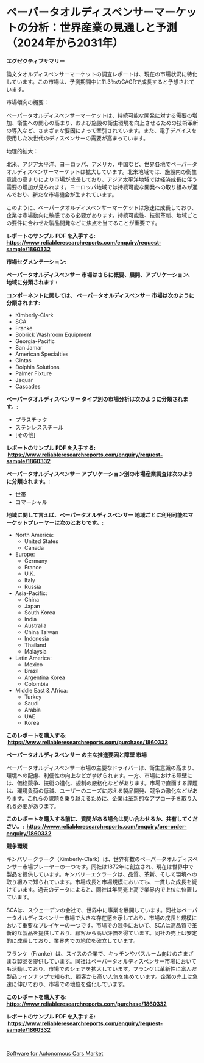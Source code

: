 <p><h1>ペーパータオルディスペンサーマーケットの分析：世界産業の見通しと予測（2024年から2031年）</h1></p><p><strong>エグゼクティブサマリー</strong></p>
<p><p>論文タオルディスペンサーマーケットの調査レポートは、現在の市場状況に特化しています。この市場は、予測期間中に11.3％のCAGRで成長すると予想されています。</p><p>市場傾向の概要：</p><p>ペーパータオルディスペンサーマーケットは、持続可能な開発に対する需要の増加、衛生への関心の高まり、および施設の衛生環境を向上させるための技術革新の導入など、さまざまな要因によって牽引されています。また、電子デバイスを使用した次世代のディスペンサーの需要が高まっています。</p><p>地理的拡大：</p><p>北米、アジア太平洋、ヨーロッパ、アメリカ、中国など、世界各地でペーパータオルディスペンサーマーケットは拡大しています。北米地域では、施設内の衛生意識の高まりにより市場が成長しており、アジア太平洋地域では経済成長に伴う需要の増加が見られます。ヨーロッパ地域では持続可能な開発への取り組みが進んでおり、新たな市場機会が生まれています。</p><p>このように、ペーパータオルディスペンサーマーケットは急速に成長しており、企業は市場動向に敏感である必要があります。持続可能性、技術革新、地域ごとの要件に合わせた製品開発などに焦点を当てることが重要です。</p></p>
<p><strong>レポートのサンプル PDF を入手する: <a href="https://www.reliableresearchreports.com/enquiry/request-sample/1860332">https://www.reliableresearchreports.com/enquiry/request-sample/1860332</a></strong></p>
<p><strong>市場セグメンテーション:</strong></p>
<p><strong> ペーパータオルディスペンサー 市場はさらに概要、展開、アプリケーション、地域に分類されます :</strong></p>
<p><strong>コンポーネントに関しては、 ペーパータオルディスペンサー 市場は次のように分類されます: &nbsp;</strong></p>
<p><ul><li>Kimberly-Clark</li><li>SCA</li><li>Franke</li><li>Bobrick Washroom Equipment</li><li>Georgia-Pacific</li><li>San Jamar</li><li>American Specialties</li><li>Cintas</li><li>Dolphin Solutions</li><li>Palmer Fixture</li><li>Jaquar</li><li>Cascades</li></ul></p>
<p><strong> ペーパータオルディスペンサー タイプ別の市場分析は次のように分類されます。:</strong></p>
<p><ul><li>プラスチック</li><li>ステンレススチール</li><li>[その他]</li></ul></p>
<p><strong>レポートのサンプル PDF を入手する: &nbsp;<a href="https://www.reliableresearchreports.com/enquiry/request-sample/1860332">https://www.reliableresearchreports.com/enquiry/request-sample/1860332</a></strong></p>
<p><strong> ペーパータオルディスペンサー アプリケーション別の市場産業調査は次のように分類されます。:</strong></p>
<p><ul><li>世帯</li><li>コマーシャル</li></ul></p>
<p><strong>地域に関して言えば、ペーパータオルディスペンサー 地域ごとに利用可能なマーケットプレーヤーは次のとおりです。:</strong></p>
<p><ul>
    <li>
        North America:
        <ul>
            <li>United States</li>
            <li>Canada</li>
        </ul>
    </li>
    <li>
        Europe:
        <ul>
            <li>Germany</li>
            <li>France</li>
            <li>U.K.</li>
            <li>Italy</li>
            <li>Russia</li>
        </ul>
    </li>
    <li>
        Asia-Pacific:
        <ul>
            <li>China</li>
            <li>Japan</li>
            <li>South Korea</li>
            <li>India</li>
            <li>Australia</li>
            <li>China Taiwan</li>
            <li>Indonesia</li>
            <li>Thailand</li>
            <li>Malaysia</li>
        </ul>
    </li>
    <li>
        Latin America:
        <ul>
            <li>Mexico</li>
            <li>Brazil</li>
            <li>Argentina Korea</li>
            <li>Colombia</li>
        </ul>
    </li>
    <li>
        Middle East & Africa:
        <ul>
            <li>Turkey</li>
            <li>Saudi</li>
            <li>Arabia</li>
            <li>UAE</li>
            <li>Korea</li>
        </ul>
    </li>
    </ul></p>
<p><strong>このレポートを購入する: &nbsp;<a href="https://www.reliableresearchreports.com/purchase/1860332">https://www.reliableresearchreports.com/purchase/1860332</a></strong></p>
<p><strong>ペーパータオルディスペンサー の主な推進要因と障壁 市場</strong></p>
<p><p>ペーパータオルディスペンサー市場の主要なドライバーは、衛生意識の高まり、環境への配慮、利便性の向上などが挙げられます。一方、市場における障壁には、価格競争、技術の進化、規制の厳格化などがあります。市場で直面する課題は、環境負荷の低減、ユーザーのニーズに応える製品開発、競争の激化などがあります。これらの課題を乗り越えるために、企業は革新的なアプローチを取り入れる必要があります。</p></p>
<p><strong>このレポートを購入する前に、質問がある場合は問い合わせるか、共有してください。:&nbsp; <a href="https://www.reliableresearchreports.com/enquiry/pre-order-enquiry/1860332">https://www.reliableresearchreports.com/enquiry/pre-order-enquiry/1860332</a></strong></p>
<p><strong>競争環境</strong></p>
<p><p>キンバリークラーク（Kimberly-Clark）は、世界有数のペーパータオルディスペンサー市場プレーヤーの一つです。同社は1872年に創立され、現在は世界中で製品を提供しています。キンバリーエクラークは、品質、革新、そして環境への取り組みで知られています。市場成長と市場規模においても、一貫した成長を続けています。過去のデータによると、同社は年間売上高で業界内で上位に位置しています。</p><p>SCAは、スウェーデンの会社で、世界中に事業を展開しています。同社はペーパータオルディスペンサー市場で大きな存在感を示しており、市場の成長と規模において重要なプレイヤーの一つです。市場での競争において、SCAは高品質で革新的な製品を提供しており、顧客から高い評価を得ています。同社の売上は安定的に成長しており、業界内での地位を確立しています。</p><p>フランケ（Franke）は、スイスの企業で、キッチンやバスルーム向けのさまざまな製品を提供しています。同社はペーパータオルディスペンサー市場においても活動しており、市場でのシェアを拡大しています。フランケは革新性に富んだ製品ラインナップで知られ、顧客から高い人気を集めています。企業の売上は急速に伸びており、市場での地位を強化しています。</p></p>
<p><strong>このレポートを購入する: &nbsp; <a href="https://www.reliableresearchreports.com/purchase/1860332">https://www.reliableresearchreports.com/purchase/1860332</a></strong></p>
<p><strong>レポートのサンプル PDF を入手する: &nbsp;<a href="https://www.reliableresearchreports.com/enquiry/request-sample/1860332">https://www.reliableresearchreports.com/enquiry/request-sample/1860332</a></strong><strong></strong></p>
<p>&nbsp;</p>
<p><p><a href="https://circular-yam-9b9.notion.site/Software-for-Autonomous-Cars-Market-Research-Report-Reveals-The-Latest-Trends-And-Opportunities-of-t-b732703e7276482580c778a534521d51">Software for Autonomous Cars Market</a></p></p>